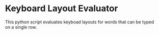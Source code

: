 # Keyboard Layout Evaluator
This python script evaluates keyboad layouts for words that can be typed on a single row.
